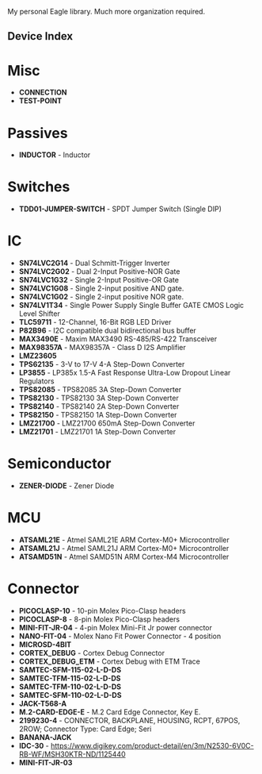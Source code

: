 My personal Eagle library. Much more organization required.


Device Index
------------

# Misc
* **CONNECTION**
* **TEST-POINT**

# Passives
* **INDUCTOR** - Inductor

# Switches
* **TDD01-JUMPER-SWITCH** - SPDT Jumper Switch (Single DIP)

# IC
* **SN74LVC2G14** - Dual Schmitt-Trigger Inverter
* **SN74LVC2G02** - Dual 2-Input Positive-NOR Gate
* **SN74LVC1G32** - Single 2-Input Positive-OR Gate
* **SN74LVC1G08** - Single 2-input positive AND gate.
* **SN74LVC1G02** - Single 2-input positive NOR gate.
* **SN74LV1T34** - Single Power Supply Single Buffer GATE CMOS Logic Level Shifter
* **TLC59711** - 12-Channel, 16-Bit RGB LED Driver
* **P82B96** - I2C compatible dual bidirectional bus buffer
* **MAX3490E** - Maxim MAX3490 RS-485/RS-422 Transceiver
* **MAX98357A** - MAX98357A - Class D I2S Amplifier
* **LMZ23605**
* **TPS62135** - 3-V to 17-V 4-A Step-Down Converter
* **LP3855** - LP385x 1.5-A Fast Response Ultra-Low Dropout Linear Regulators
* **TPS82085** - TPS82085 3A Step-Down Converter
* **TPS82130** - TPS82130 3A Step-Down Converter
* **TPS82140** - TPS82140 2A Step-Down Converter
* **TPS82150** - TPS82150 1A Step-Down Converter
* **LMZ21700** - LMZ21700 650mA Step-Down Converter
* **LMZ21701** - LMZ21701 1A Step-Down Converter

# Semiconductor
* **ZENER-DIODE** - Zener Diode

# MCU
* **ATSAML21E** - Atmel SAML21E ARM Cortex-M0+ Microcontroller
* **ATSAML21J** - Atmel SAML21J ARM Cortex-M0+ Microcontroller
* **ATSAMD51N** - Atmel SAMD51N ARM Cortex-M4 Microcontroller

# Connector
* **PICOCLASP-10** - 10-pin Molex Pico-Clasp headers
* **PICOCLASP-8** - 8-pin Molex Pico-Clasp headers
* **MINI-FIT-JR-04** - 4-pin Molex Mini-Fit Jr power connector
* **NANO-FIT-04** - Molex Nano Fit Power Connector - 4 position
* **MICROSD-4BIT**
* **CORTEX_DEBUG** - Cortex Debug Connector
* **CORTEX_DEBUG_ETM** - Cortex Debug with ETM Trace
* **SAMTEC-SFM-115-02-L-D-DS**
* **SAMTEC-TFM-115-02-L-D-DS**
* **SAMTEC-TFM-110-02-L-D-DS**
* **SAMTEC-SFM-110-02-L-D-DS**
* **JACK-T568-A**
* **M.2-CARD-EDGE-E** - M.2 Card Edge Connector, Key E.
* **2199230-4** - CONNECTOR, BACKPLANE, HOUSING, RCPT, 67POS, 2ROW; Connector Type: Card Edge; Seri
* **BANANA-JACK**
* **IDC-30** - https://www.digikey.com/product-detail/en/3m/N2530-6V0C-RB-WF/MSH30KTR-ND/1125440
* **MINI-FIT-JR-03**

